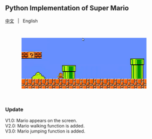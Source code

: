 ## Python Implementation of Super Mario
<p align="left">
    <a href="README_CN.md">中文</a> &nbsp | &nbsp English
</p>
<br>
<p align="center">
    <img src="./.asset/top_logo.png" width="400"/>
<p>
<br>

### Update
V1.0: Mario appears on the screen.<br>
V2.0: Mario walking function is added.<br>
V3.0: Mario jumping function is added.<br>

